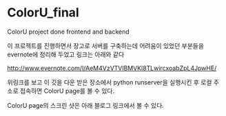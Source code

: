 # ColorU_final
ColorU project done frontend and backend 

이 프로젝트를 진행하면서 장고로 서버를 구축하는데 어려움이 있었던 부분들을 evernote에 정리해 두었고 링크는 아래와 같다

http://www.evernote.com/l/AeM4VzVTVlBMVKl8TLwircxoabZpL4JpwHE/

위링크를 보고 이 깃을 다운 받은 장소에서 python runserver을 실행시킨 후 로컬 주소로 접속하면 ColorU page를 볼 수 있다.

ColorU page의 스크린 샷은 아래 블로그 링크에서 볼 수 있다.
